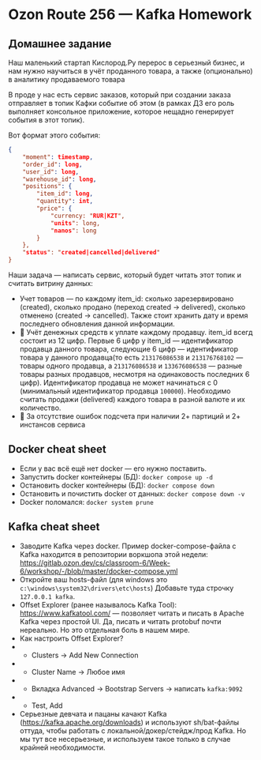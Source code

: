 # Ozon Route 256 — Kafka Homework

## Домашнее задание
Наш маленький стартап Кислород.Ру перерос в серьезный бизнес, и нам нужно научиться в учёт проданного товара, а также (опционально) в аналитику продаваемого товара

В проде у нас есть сервис заказов, который при создании заказа отправляет в топик Кафки событие об этом (в рамках ДЗ его роль выполняет консольное приложение, которое нещадно генерирует события в этот топик). 

Вот формат этого события:
```json
{
    "moment": timestamp,
    "order_id": long,
    "user_id": long,
    "warehouse_id": long,
    "positions": {
        "item_id": long,
        "quantity": int,
        "price": {
            "currency: "RUR|KZT",
            "units": long,
            "nanos": long
        }
    },
    "status": "created|cancelled|delivered"
}
```

Наши задача — написать сервис, который будет читать этот топик и считать витрину данных:
* Учет товаров — по каждому item_id: сколько зарезервировано (created), сколько продано (переход created → delivered), сколько отменено (created → cancelled). Также стоит хранить дату и время последнего обновления данной информации.
* 💎 Учёт денежных средств к уплате каждому продавцу. item_id всегд состоит из 12 цифр. Первые 6 цифр у item_id — идентификатор продавца данного товара, следующие 6 цифр — идентификатор товара у данного продавца(то есть `213176086538` и `213176768102` — товары одного продавца, а `213176086538` и `133676086538` — разные товары разных продавцов, несмотря на одинаковость последних 6 цифр). Идентификатор продавца не может начинаться с 0 (минимальный идентификатор продавца `100000`). Необходимо считать продажи (delivered) каждого товара в разной валюте и их количество.
* 💎 За отсутствие ошибок подсчета при наличии 2+ партиций и 2+ инстансов сервиса



## Docker cheat sheet
* Если у вас всё ещё нет docker — его нужно поставить.
* Запустить docker контейнеры (БД): `docker compose up -d`
* Остановить docker контейнеры (БД): `docker compose down`
* Остановить и почистить docker от данных: `docker compose down -v`
* Docker поломался: `docker system prune`


## Kafka cheat sheet
* Заводите Kafka через docker. Пример docker-compose-файла с Kafka находится в репозитории воркшопа этой недели: https://gitlab.ozon.dev/cs/classroom-6/Week-6/workshop/-/blob/master/docker-compose.yml
* Откройте ваш hosts-файл (для windows это `c:\windows\system32\drivers\etc\hosts`) Добавьте туда строчку `127.0.0.1 kafka`.
* Offset Explorer (ранее называлось Kafka Tool): https://www.kafkatool.com/ — позволяет читать и писать в Apache Kafka через простой UI. Да, писать и читать protobuf почти нереально. Но это отдельная боль в нашем мире.
* Как настроить Offset Explorer? 
* * Clusters → Add New Connection
* * Cluster Name → Любое имя
* * Вкладка Advanced → Bootstrap Servers → написать `kafka:9092`
* * Test, Add
* Серьезные девчата и пацаны качают Kafka (https://kafka.apache.org/downloads) и используют sh/bat-файлы оттуда, чтобы работать с локальной/докер/стейдж/прод Kafka. Но мы тут все несерьезные, и используем такое только в случае крайней необходимости.